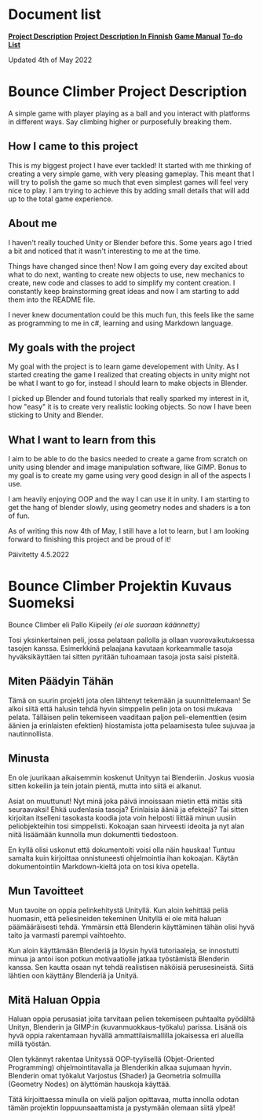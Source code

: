 # Document list

[**Project Description**](README.md#bounce-climber-project-description)
[**Project Description In Finnish**](README.md#bounce-climber-projektin-kuvaus-suomeksi)
[**Game Manual**](GAMEMANUAL.md#game-manual)
[**To-do List**](TODOLIST.md#to-do-list)

Updated 4th of May 2022

# Bounce Climber Project Description

A simple game with player playing as a ball and you interact with platforms in different ways. Say climbing higher or purposefully breaking them.

## How I came to this project

This is my biggest project I have ever tackled! It started with me thinking of creating a very simple game, with very pleasing gameplay. This meant that I will try to polish the game so much that even simplest games will feel very nice to play. I am trying to achieve this by adding small details that will add up to the total game experience.

## About me

I haven't really touched Unity or Blender before this. Some years ago I tried a bit and noticed that it wasn't interesting to me at the time.

Things have changed since then! Now I am going every day excited about what to do next, wanting to create new objects to use, new mechanics to create, new code and classes to add to simplify my content creation. I constantly keep brainstorming great ideas and now I am starting to add them into the README file.

I never knew documentation could be this much fun, this feels like the same as programming to me in c#, learning and using Markdown language.

## My goals with the project

My goal with the project is to learn game developement with Unity. As I started creating the game I realized that creating objects in unity might not be what I want to go for, instead I should learn to make objects in Blender.

I picked up Blender and found tutorials that really sparked my interest in it, how "easy" it is to create very realistic looking objects. So now I have been sticking to Unity and Blender.

## What I want to learn from this

I aim to be able to do the basics needed to create a game from scratch on unity using blender and image manipulation software, like GIMP. Bonus to my goal is to create my game using very good design in all of the aspects I use.

I am heavily enjoying OOP and the way I can use it in unity. I am starting to get the hang of blender slowly, using geometry nodes and shaders is a ton of fun.

As of writing this now 4th of May, I still have a lot to learn, but I am looking forward to finishing this project and be proud of it!

Päivitetty 4.5.2022

# Bounce Climber Projektin Kuvaus Suomeksi

Bounce Climber eli Pallo Kiipeily *(ei ole suoraan käännetty)*

Tosi yksinkertainen peli, jossa pelataan pallolla ja ollaan vuorovaikutuksessa tasojen kanssa. Esimerkkinä pelaajana kavutaan korkeammalle tasoja hyväksikäyttäen tai sitten pyritään tuhoamaan tasoja josta saisi pisteitä.

## Miten Päädyin Tähän

Tämä on suurin projekti jota olen lähtenyt tekemään ja suunnittelemaan! Se alkoi siitä että halusin tehdä hyvin simppelin pelin jota on tosi mukava pelata. Tälläisen pelin tekemiseen vaaditaan paljon peli-elementtien (esim äänien ja erinlaisten efektien) hiostamista jotta pelaamisesta tulee sujuvaa ja nautinnollista.

## Minusta

En ole juurikaan aikaisemmin koskenut Unityyn tai Blenderiin. Joskus vuosia sitten kokeilin ja tein jotain pientä, mutta into siitä ei alkanut.

Asiat on muuttunut! Nyt minä joka päivä innoissaan mietin että mitäs sitä seuraavaksi! Ehkä uudenlasia tasoja? Erinlaisia ääniä ja efektejä? Tai sitten kirjoitan itselleni tasokasta koodia jota voin helposti liittää minun uusiin peliobjekteihin tosi simppelisti. Kokoajan saan hirveesti ideoita ja nyt alan niitä lisäämään kunnolla mun dokumentti tiedostoon.

En kyllä olisi uskonut että dokumentoiti voisi olla näin hauskaa! Tuntuu samalta kuin kirjoittaa onnistuneesti ohjelmointia ihan kokoajan. Käytän dokumentointiin Markdown-kieltä jota on tosi kiva opetella.

## Mun Tavoitteet

Mun tavoite on oppia pelinkehitystä Unityllä. Kun aloin kehittää peliä huomasin, että peliesineiden tekeminen Unityllä ei ole mitä haluan päämääräisesti tehdä. Ymmärsin että Blenderin käyttäminen tähän olisi hyvä taito ja varmasti parempi vaihtoehto.

Kun aloin käyttämään Blenderiä ja löysin hyviä tutoriaaleja, se innostutti minua ja antoi ison potkun motivaatiolle jatkaa työstämistä Blenderin kanssa. Sen kautta osaan nyt tehdä realistisen näköisiä perusesineistä. Siitä lähtien oon käyttäny Blenderiä ja Unityä.

## Mitä Haluan Oppia

Haluan oppia perusasiat joita tarvitaan pelien tekemiseen puhtaalta pyödältä Unityn, Blenderin ja GIMP:in (kuvanmuokkaus-työkalu) parissa. Lisänä ois hyvä oppia rakentamaan hyvällä ammattilaismallilla jokaisessa eri alueilla millä työstän.

Olen tykännyt rakentaa Unityssä OOP-tyylisellä (Objet-Oriented Programming) ohjelmointitavalla ja Blenderikin alkaa sujumaan hyvin. Blenderin omat työkalut Varjostus (Shader) ja Geometria solmuilla (Geometry Nodes) on älyttömän hauskoja käyttää.

Tätä kirjoittaessa minulla on vielä paljon opittavaa, mutta innolla odotan tämän projektin loppuunsaattamista ja pystymään olemaan siitä ylpeä!